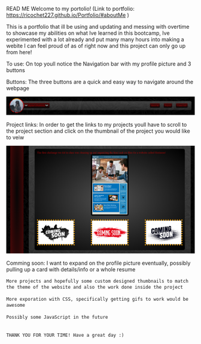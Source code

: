 READ ME
Welcome to my portolio! (Link to portfolio: https://ricochet227.github.io/Portfolio/#aboutMe )

This is a portfolio that ill be using and updating and messing with overtime to showcase my abilities on what Ive learned in this bootcamp, Ive experimented with a lot already and put many many hours into making a webite I can feel proud of as of right now and this project can only go up from here!

To use:
On top youll notice the Navigation bar with my profile picture and 3 buttons

Buttons:
The three buttons are a quick and easy way to navigate around the webpage

![Portfolio-Navbar](./Assets/NavBar.PNG)

Project links:
In order to get the links to my projects youll have to scroll to the project section and click on the thumbnail of the project you would like to veiw

![Portfolio-Previous-Projects](./Assets/Projects-ComingSoon.PNG)

Comming soon:
    I want to expand on the profile picture eventually, possibly pulling up a card with details/info or a whole resume

    More projects and hopefully some custom designed thumbnails to match the theme of the website and also the work done inside the project

    More exporation with CSS, specifically getting gifs to work would be awesome

    Possibly some JavaScript in the future


    THANK YOU FOR YOUR TIME! Have a great day :)